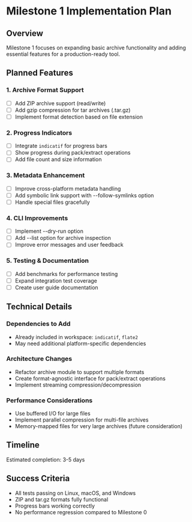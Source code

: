# Milestone 1 Implementation Plan

## Overview
Milestone 1 focuses on expanding basic archive functionality and adding essential features for a production-ready tool.

## Planned Features

### 1. Archive Format Support
- [ ] Add ZIP archive support (read/write)
- [ ] Add gzip compression for tar archives (.tar.gz)
- [ ] Implement format detection based on file extension

### 2. Progress Indicators
- [ ] Integrate `indicatif` for progress bars
- [ ] Show progress during pack/extract operations
- [ ] Add file count and size information

### 3. Metadata Enhancement
- [ ] Improve cross-platform metadata handling
- [ ] Add symbolic link support with --follow-symlinks option
- [ ] Handle special files gracefully

### 4. CLI Improvements
- [ ] Implement --dry-run option
- [ ] Add --list option for archive inspection
- [ ] Improve error messages and user feedback

### 5. Testing & Documentation
- [ ] Add benchmarks for performance testing
- [ ] Expand integration test coverage
- [ ] Create user guide documentation

## Technical Details

### Dependencies to Add
- Already included in workspace: `indicatif`, `flate2`
- May need additional platform-specific dependencies

### Architecture Changes
- Refactor archive module to support multiple formats
- Create format-agnostic interface for pack/extract operations
- Implement streaming compression/decompression

### Performance Considerations
- Use buffered I/O for large files
- Implement parallel compression for multi-file archives
- Memory-mapped files for very large archives (future consideration)

## Timeline
Estimated completion: 3-5 days

## Success Criteria
- All tests passing on Linux, macOS, and Windows
- ZIP and tar.gz formats fully functional
- Progress bars working correctly
- No performance regression compared to Milestone 0